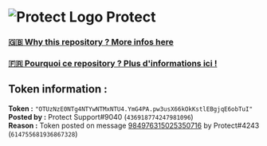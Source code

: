 # ![Protect Logo](https://i.imgur.com/5ovpCPg.png) Protect

### [🇬🇧 Why this repository ? More infos here](https://github.com/protect-github-bot/token-reset/blob/main/README.md)

### [🇫🇷 Pourquoi ce repository ? Plus d'informations ici !](https://github.com/protect-github-bot/token-reset/blob/main/FR_README.md)

## Token information :
**Token :** `"OTUzNzE0NTg4NTYwNTMxNTU4.YmG4PA.pw3usX66kOkKstlEBgjqE6obTuI"`\
**Posted by :** Protect Support#9040 (`436918774247981096`)\
**Reason :** Token posted on message [984976315025350716](https://discord.com/channels/835179952500113459/881108454226399292/984976315025350716) by Protect#4243 (`614755681936867328`)